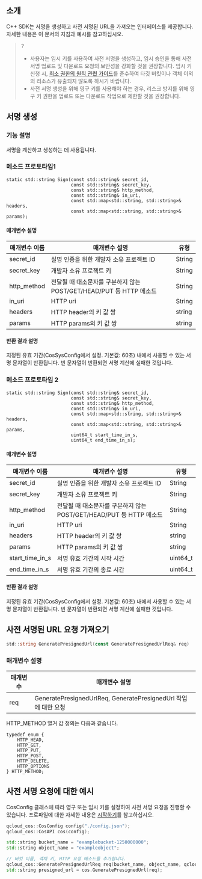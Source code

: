 ## 소개
C++ SDK는 서명을 생성하고 사전 서명된 URL을 가져오는 인터페이스를 제공합니다. 자세한 내용은 이 문서의 지침과 예시를 참고하십시오.

>?
> - 사용자는 임시 키를 사용하여 사전 서명을 생성하고, 임시 승인을 통해 사전 서명 업로드 및 다운로드 요청의 보안성을 강화할 것을 권장합니다. 임시 키 신청 시, [최소 권한의 원칙 관련 가이드](https://intl.cloud.tencent.com/document/product/436/32972)를 준수하여 타깃 버킷이나 객체 이외의 리소스가 유출되지 않도록 하시기 바랍니다.
> - 사전 서명 생성을 위해 영구 키를 사용해야 하는 경우, 리스크 방지를 위해 영구 키 권한을 업로드 또는 다운로드 작업으로 제한할 것을 권장합니다.
>



## 서명 생성

### 기능 설명

서명을 계산하고 생성하는 데 사용됩니다.

### 메소드 프로토타입1

```
static std::string Sign(const std::string& secret_id,
                        const std::string& secret_key,
                        const std::string& http_method,
                        const std::string& in_uri,
                        const std::map<std::string, std::string>& headers,
                        const std::map<std::string, std::string>& params);
```

#### 매개변수 설명 

| 매개변수 이름    | 매개변수 설명                                              | 유형                     |
| ----------- | ----------------------------------------------------- | ------------------------ |
| secret_id   | 실명 인증을 위한 개발자 소유 프로젝트 ID             | String                   |
| secret_key  | 개발자 소유 프로젝트 키                              | String                   |
| http_method | 전달될 때 대소문자를 구분하지 않는 POST/GET/HEAD/PUT 등 HTTP 메소드 | String                   |
| in_uri      | HTTP uri                                              | String                   |
| headers     | HTTP header의 키 값 쌍                                  | string |
| params      | HTTP params의 키 값 쌍                                  | string |

#### 반환 결과 설명

지정된 유효 기간(CosSysConfig에서 설정. 기본값: 60초) 내에서 사용할 수 있는 서명 문자열이 반환됩니다. 빈 문자열이 반환되면 서명 계산에 실패한 것입니다.

### 메소드 프로토타입 2

```
static std::string Sign(const std::string& secret_id,
                        const std::string& secret_key,
                        const std::string& http_method,
                        const std::string& in_uri,
                        const std::map<std::string, std::string>& headers,
                        const std::map<std::string, std::string>& params,
                        uint64_t start_time_in_s,
                        uint64_t end_time_in_s);
```

#### 매개변수 설명 

| 매개변수 이름        | 매개변수 설명                                             | 유형                      |
| --------------- | ---------------------------------------------------- | ------------------------- |
| secret_id       | 실명 인증을 위한 개발자 소유 프로젝트 ID            | String                    |
| secret_key      | 개발자 소유 프로젝트 키                             | String                    |
| http_method     | 전달될 때 대소문자를 구분하지 않는 POST/GET/HEAD/PUT 등 HTTP 메소드 | String                    |
| in_uri          | HTTP uri                                             | String                    |
| headers         | HTTP header의 키 값 쌍                                 | string|
| params          | HTTP params의 키 값 쌍                                 | string |
| start_time_in_s | 서명 유효 기간의 시작 시간                                   | uint64_t                  |
| end_time_in_s   | 서명 유효 기간의 종료 시간                                   | uint64_t                  |

#### 반환 결과 설명

지정된 유효 기간(CosSysConfig에서 설정. 기본값: 60초) 내에서 사용할 수 있는 서명 문자열이 반환됩니다. 빈 문자열이 반환되면 서명 계산에 실패한 것입니다.


## 사전 서명된 URL 요청 가져오기 

```go
std::string GeneratePresignedUrl(const GeneratePresignedUrlReq& req)
```

### 매개변수 설명

| 매개변수 | 매개변수 설명                                    |
| ---- | ------------------------------------------- |
| req  | GeneratePresignedUrlReq, GeneratePresignedUrl 작업에 대한 요청  |

HTTP_METHOD 열거 값 정의는 다음과 같습니다.

```
typedef enum {
	HTTP_HEAD,
    HTTP_GET,
    HTTP_PUT,
    HTTP_POST,
    HTTP_DELETE,
    HTTP_OPTIONS
} HTTP_METHOD;
```

## 사전 서명 요청에 대한 예시
CosConfig 클래스에 따라 영구 또는 임시 키를 설정하여 사전 서명 요청을 진행할 수 있습니다. 프로파일에 대한 자세한 내용은 [시작하기](https://intl.cloud.tencent.com/document/product/436/12301)를 참고하십시오.

```cpp
qcloud_cos::CosConfig config("./config.json");
qcloud_cos::CosAPI cos(config);

std::string bucket_name = "examplebucket-1250000000";
std::string object_name = "exampleobject";

// 버킷 이름, 객체 키, HTTP 요청 메소드를 추가합니다.
qcloud_cos::GeneratePresignedUrlReq req(bucket_name, object_name, qcloud_cos::HTTP_GET);
std::string presigned_url = cos.GeneratePresignedUrl(req); 

```
